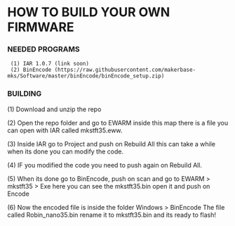 # HOW TO BUILD YOUR OWN FIRMWARE

### NEEDED PROGRAMS

     (1) IAR 1.0.7 (link soon)
     (2) BinEncode (https://raw.githubusercontent.com/makerbase-mks/Software/master/binEncode/binEncode_setup.zip)
     
### BUILDING
 (1) Download and unzip the repo
 
 (2) Open the repo folder and go to EWARM inside this map there is a file you can open with IAR called mkstft35.eww.
 
 (3) Inside IAR go to Project and push on Rebuild All this can take a while when its done you can modify the code. 
 
 (4) IF you modified the code you need to push again on Rebuild All.
 
 (5) When its done go to BinEncode, push on scan and go to EWARM > mkstft35 > Exe here you can see the mkstft35.bin open it and push on Encode
 
 (6) Now the encoded file is inside the folder Windows > BinEncode The file called Robin_nano35.bin rename it to mkstft35.bin and its ready to flash!
